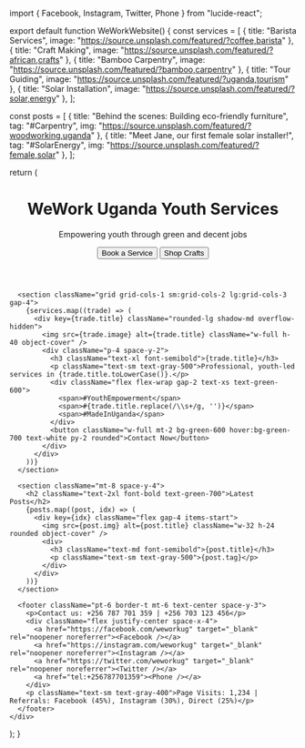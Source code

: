 import { Facebook, Instagram, Twitter, Phone } from "lucide-react";

export default function WeWorkWebsite() {
  const services = [
    { title: "Barista Services", image: "https://source.unsplash.com/featured/?coffee,barista" },
    { title: "Craft Making", image: "https://source.unsplash.com/featured/?african,crafts" },
    { title: "Bamboo Carpentry", image: "https://source.unsplash.com/featured/?bamboo,carpentry" },
    { title: "Tour Guiding", image: "https://source.unsplash.com/featured/?uganda,tourism" },
    { title: "Solar Installation", image: "https://source.unsplash.com/featured/?solar,energy" },
  ];

  const posts = [
    { title: "Behind the scenes: Building eco-friendly furniture", tag: "#Carpentry", img: "https://source.unsplash.com/featured/?woodworking,uganda" },
    { title: "Meet Jane, our first female solar installer!", tag: "#SolarEnergy", img: "https://source.unsplash.com/featured/?female,solar" },
  ];

  return (
    <div className="p-6 space-y-6 bg-white text-gray-800">
      <header className="text-center space-y-3">
        <h1 className="text-4xl font-bold text-green-700">WeWork Uganda Youth Services</h1>
        <p className="text-lg text-gray-600">Empowering youth through green and decent jobs</p>
        <div className="flex justify-center space-x-4">
          <button className="bg-green-600 hover:bg-green-700 text-white px-4 py-2 rounded">Book a Service</button>
          <button className="border px-4 py-2 rounded border-green-600 text-green-600">Shop Crafts</button>
        </div>
      </header>

      <section className="grid grid-cols-1 sm:grid-cols-2 lg:grid-cols-3 gap-4">
        {services.map((trade) => (
          <div key={trade.title} className="rounded-lg shadow-md overflow-hidden">
            <img src={trade.image} alt={trade.title} className="w-full h-40 object-cover" />
            <div className="p-4 space-y-2">
              <h3 className="text-xl font-semibold">{trade.title}</h3>
              <p className="text-sm text-gray-500">Professional, youth-led services in {trade.title.toLowerCase()}.</p>
              <div className="flex flex-wrap gap-2 text-xs text-green-600">
                <span>#YouthEmpowerment</span>
                <span>#{trade.title.replace(/\\s+/g, '')}</span>
                <span>#MadeInUganda</span>
              </div>
              <button className="w-full mt-2 bg-green-600 hover:bg-green-700 text-white py-2 rounded">Contact Now</button>
            </div>
          </div>
        ))}
      </section>

      <section className="mt-8 space-y-4">
        <h2 className="text-2xl font-bold text-green-700">Latest Posts</h2>
        {posts.map((post, idx) => (
          <div key={idx} className="flex gap-4 items-start">
            <img src={post.img} alt={post.title} className="w-32 h-24 rounded object-cover" />
            <div>
              <h3 className="text-md font-semibold">{post.title}</h3>
              <p className="text-sm text-gray-500">{post.tag}</p>
            </div>
          </div>
        ))}
      </section>

      <footer className="pt-6 border-t mt-6 text-center space-y-3">
        <p>Contact us: +256 787 701 359 | +256 703 123 456</p>
        <div className="flex justify-center space-x-4">
          <a href="https://facebook.com/weworkug" target="_blank" rel="noopener noreferrer"><Facebook /></a>
          <a href="https://instagram.com/weworkug" target="_blank" rel="noopener noreferrer"><Instagram /></a>
          <a href="https://twitter.com/weworkug" target="_blank" rel="noopener noreferrer"><Twitter /></a>
          <a href="tel:+256787701359"><Phone /></a>
        </div>
        <p className="text-sm text-gray-400">Page Visits: 1,234 | Referrals: Facebook (45%), Instagram (30%), Direct (25%)</p>
      </footer>
    </div>
  );
}
